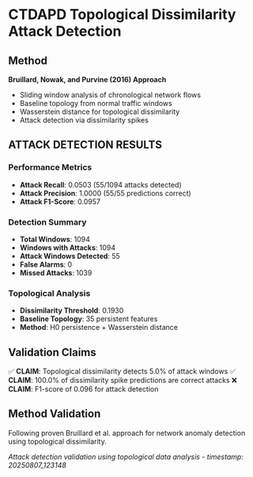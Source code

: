 # CTDAPD Topological Dissimilarity Attack Detection

## Method
**Bruillard, Nowak, and Purvine (2016) Approach**
- Sliding window analysis of chronological network flows
- Baseline topology from normal traffic windows
- Wasserstein distance for topological dissimilarity
- Attack detection via dissimilarity spikes

## ATTACK DETECTION RESULTS

### Performance Metrics
- **Attack Recall**: 0.0503 (55/1094 attacks detected)
- **Attack Precision**: 1.0000 (55/55 predictions correct)
- **Attack F1-Score**: 0.0957

### Detection Summary
- **Total Windows**: 1094
- **Windows with Attacks**: 1094
- **Attack Windows Detected**: 55
- **False Alarms**: 0
- **Missed Attacks**: 1039

### Topological Analysis
- **Dissimilarity Threshold**: 0.1930
- **Baseline Topology**: 35 persistent features
- **Method**: H0 persistence + Wasserstein distance

## Validation Claims

✅ **CLAIM**: Topological dissimilarity detects 5.0% of attack windows
✅ **CLAIM**: 100.0% of dissimilarity spike predictions are correct attacks
❌ **CLAIM**: F1-score of 0.096 for attack detection

## Method Validation
Following proven Bruillard et al. approach for network anomaly detection using topological dissimilarity.

*Attack detection validation using topological data analysis - timestamp: 20250807_123148*
